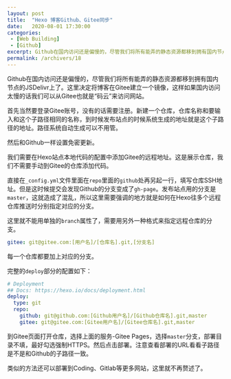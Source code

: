 ```yaml
---
layout: post
title:  "Hexo 博客Github、Gitee同步"
date:   2020-08-01 17:30:00
categories: 
 - [Web Building]
 - [Github]
excerpt: Github在国内访问还是偏慢的，尽管我们将所有能弄的静态资源都移到拥有国内节点的JSDelivr上了。这里决定将博客在Gitee建立一个镜像，这样如果国内访问太慢的话我们可以从Gitee也就是“码云”来访问网站。
permalink: /archivers/18
---
```


Github在国内访问还是偏慢的，尽管我们将所有能弄的静态资源都移到拥有国内节点的JSDelivr上了。这里决定将博客在Gitee建立一个镜像，这样如果国内访问太慢的话我们可以从Gitee也就是“码云”来访问网站。

首先当然要登录Gitee账号，没有的话需要注册。新建一个仓库，仓库名称和要输入和这个子路径相同的名称，到时候发布站点的时候系统生成的地址就是这个子路径的地址。路径系统自动生成可以不用管。

然后和Github一样设置免密更新。

我们需要在Hexo站点本地代码的配置中添加Gitee的远程地址。这是展示仓库，我们不需要手动到Gitee的仓库添加代码。

直接在```_config.yml```文件里面在```repo```里面的```github```处再另起一行，填写仓库SSH地址。但是这时候提交会发现Github的分支变成了```gh-page```。发布站点用的分支是```master```，这就造成了混乱，所以这里需要强调的地方就是如何在Hexo往多个远程仓库推送时分别指定对应的分支。

这里就不能用单独的```branch```属性了，需要用另外一种格式来指定远程仓库的分支。

```yaml
gitee: git@gitee.com:[用户名]/[仓库名].git,[分支名]
```

每一个仓库都要加上对应的分支。

完整的```deploy```部分的配置如下：

```yaml
# Deployment
## Docs: https://hexo.io/docs/deployment.html
deploy:
  type: git
  repo:
    github: git@github.com:[Github用户名]/[Github仓库名].git,master
    gitee: git@gitee.com:[Gitee用户名]/[Gitee仓库名].git,master
```

到Gitee页面打开仓库，选择上面的服务-Gitee Pages，选择```master```分支，部署目录不填，最好勾选强制HTTPS。然后点击部署。注意查看部署的URL看看子路径是不是和Github的子路径一致。

类似的方法还可以部署到Coding、Gitlab等更多网站，这里就不再赘述了。